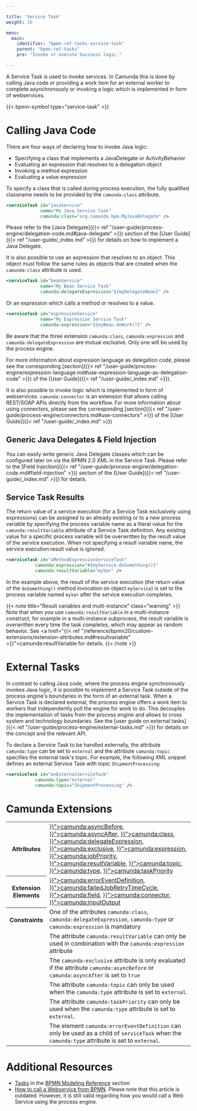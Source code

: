 ```yaml
---

title: 'Service Task'
weight: 10

menu:
  main:
    identifier: "bpmn-ref-tasks-service-task"
    parent: "bpmn-ref-tasks"
    pre: "Invoke or execute business logic."

---
```




A Service Task is used to invoke services. In Camunda this is done by calling Java code or providing a work item for an external worker to complete asynchronously or invoking a logic which is implemented in form of webservices.

{{< bpmn-symbol type="service-task" >}}

# Calling Java Code

There are four ways of declaring how to invoke Java logic:

* Specifying a class that implements a JavaDelegate or ActivityBehavior
* Evaluating an expression that resolves to a delegation object
* Invoking a method expression
* Evaluating a value expression

To specify a class that is called during process execution, the fully qualified classname needs to be provided by the `camunda:class` attribute.

```xml
<serviceTask id="javaService"
             name="My Java Service Task"
             camunda:class="org.camunda.bpm.MyJavaDelegate" />
```

Please refer to the [Java Delegate]({{< ref "/user-guide/process-engine/delegation-code.md#java-delegate" >}}) section of the [User Guide]({{< ref "/user-guide/_index.md" >}}) for details on how to implement a Java Delegate.

It is also possible to use an expression that resolves to an object. This object must follow the
same rules as objects that are created when the `camunda:class` attribute is used.

```xml
<serviceTask id="beanService"
             name="My Bean Service Task"
             camunda:delegateExpression="${myDelegateBean}" />
```

Or an expression which calls a method or resolves to a value.

```xml
<serviceTask id="expressionService"
             name="My Expression Service Task"
             camunda:expression="${myBean.doWork()}" />
```

Be aware that the three extension `camunda:class`, `camunda:expression` and `camunda:delegateExpression` are mutual exclusive. Only one will be used by the process engine.

For more information about expression language as delegation code, please see the corresponding
[section]({{< ref "/user-guide/process-engine/expression-language.md#use-expression-language-as-delegation-code" >}})
of the [User Guide]({{< ref "/user-guide/_index.md" >}}).

It is also possible to invoke logic which is implemented in form of webservices. `camunda:connector` is an extension that allows calling REST/SOAP APIs directly from the workflow. For more information about using connectors, please see the corresponding [section]({{< ref "/user-guide/process-engine/connectors.md#use-connectors" >}}) of the [User Guide]({{< ref "/user-guide/_index.md" >}})

## Generic Java Delegates & Field Injection

You can easily write generic Java Delegate classes which can be configured later on via the BPMN 2.0 XML in the Service Task. Please refer to the [Field Injection]({{< ref "/user-guide/process-engine/delegation-code.md#field-injection" >}}) section of the [User Guide]({{< ref "/user-guide/_index.md" >}}) for details.


## Service Task Results

The return value of a service execution (for a Service Task exclusively using expressions) can be assigned to an already existing or to a new process variable by specifying the process variable name as a literal value for the `camunda:resultVariable` attribute of a Service Task definition. Any existing value for a specific process variable will be overwritten by the result value of the service execution. When not specifying a result variable name, the service execution result value is ignored.

```xml
<serviceTask id="aMethodExpressionServiceTask"
           camunda:expression="#{myService.doSomething()}"
           camunda:resultVariable="myVar" />
```

In the example above, the result of the service execution (the return value of the `doSomething()` method invocation on object `myService`) is set to the process variable named `myVar` after the service execution completes.

{{< note title="Result variables and multi-instance" class="warning" >}}
Note that when you use <code>camunda:resultVariable</code> in a multi-instance construct, for example in a multi-instance subprocess, the result variable is overwritten every time the task completes, which may appear as random behavior. See <a href="{{< ref "/reference/bpmn20/custom-extensions/extension-attributes.md#resultvariable" >}}">camunda:resultVariable</a> for details.
{{< /note >}}

# External Tasks

In contrast to calling Java code, where the process engine synchronously invokes Java logic, it is possible to implement a Service Task outside of the process engine's boundaries in the form of an external task. When a Service Task is declared external, the process engine offers a work item to workers that independently poll the engine for work to do. This decouples the implementation of tasks from the process engine and allows to cross system and technology boundaries. See the [user guide on external tasks]({{< ref "/user-guide/process-engine/external-tasks.md" >}}) for details on the concept and the relevant API.

To declare a Service Task to be handled externally, the attribute `camunda:type` can be set to `external` and the attribute `camunda:topic` specifies the external task's topic. For example, the following XML snippet defines an external Service Task with topic `ShipmentProcessing`:

```xml
<serviceTask id="anExternalServiceTask"
           camunda:type="external"
           camunda:topic="ShipmentProcessing" />
```

# Camunda Extensions

<table class="table table-striped">
  <tr>
    <th>Attributes</th>
    <td>
      <a href="{{< ref "/reference/bpmn20/custom-extensions/extension-attributes.md#asyncbefore" >}}">camunda:asyncBefore</a>,
      <a href="{{< ref "/reference/bpmn20/custom-extensions/extension-attributes.md#asyncafter" >}}">camunda:asyncAfter</a>,
      <a href="{{< ref "/reference/bpmn20/custom-extensions/extension-attributes.md#class" >}}">camunda:class</a>,
      <a href="{{< ref "/reference/bpmn20/custom-extensions/extension-attributes.md#delegateexpression" >}}">camunda:delegateExpression</a>,
      <a href="{{< ref "/reference/bpmn20/custom-extensions/extension-attributes.md#exclusive" >}}">camunda:exclusive</a>,
      <a href="{{< ref "/reference/bpmn20/custom-extensions/extension-attributes.md#expression" >}}">camunda:expression</a>,
      <a href="{{< ref "/reference/bpmn20/custom-extensions/extension-attributes.md#jobpriority" >}}">camunda:jobPriority</a>,
      <a href="{{< ref "/reference/bpmn20/custom-extensions/extension-attributes.md#resultvariable" >}}">camunda:resultVariable</a>,
      <a href="{{< ref "/reference/bpmn20/custom-extensions/extension-attributes.md#topic" >}}">camunda:topic</a>,
      <a href="{{< ref "/reference/bpmn20/custom-extensions/extension-attributes.md#type" >}}">camunda:type</a>,
      <a href="{{< ref "/reference/bpmn20/custom-extensions/extension-attributes.md#taskpriority" >}}">camunda:taskPriority</a>
    </td>
  </tr>
  <tr>
    <th>Extension Elements</th>
    <td>
      <a href="{{< ref "/reference/bpmn20/custom-extensions/extension-elements.md#erroreventdefinition" >}}">camunda:errorEventDefinition</a>,
      <a href="{{< ref "/reference/bpmn20/custom-extensions/extension-elements.md#failedjobretrytimecycle" >}}">camunda:failedJobRetryTimeCycle</a>,
      <a href="{{< ref "/reference/bpmn20/custom-extensions/extension-elements.md#field" >}}">camunda:field</a>,
      <a href="{{< ref "/reference/bpmn20/custom-extensions/extension-elements.md#connector" >}}">camunda:connector</a>,
      <a href="{{< ref "/reference/bpmn20/custom-extensions/extension-elements.md#inputoutput" >}}">camunda:inputOutput</a>
    </td>
  </tr>
  <tr>
    <th>Constraints</th>
    <td>
      One of the attributes <code>camunda:class</code>, <code>camunda:delegateExpression</code>,
      <code>camunda:type</code> or <code>camunda:expression</code> is mandatory
    </td>
  </tr>
  <tr>
    <td></td>
    <td>
      The attribute <code>camunda:resultVariable</code> can only be used in combination with the
      <code>camunda:expression</code> attribute
    </td>
  </tr>
  <tr>
    <td></td>
    <td>
      The <code>camunda:exclusive</code> attribute is only evaluated if the attribute
      <code>camunda:asyncBefore</code> or <code>camunda:asyncAfter</code> is set to <code>true</code>
    </td>
  </tr>
  <tr>
    <td></td>
    <td>
      The attribute <code>camunda:topic</code> can only be used when the <code>camunda:type</code> attribute is set to <code>external</code>.
    </td>
  </tr>
  <tr>
    <td></td>
    <td>
      The attribute <code>camunda:taskPriority</code> can only be used when the <code>camunda:type</code> attribute is set to <code>external</code>.
    </td>
  </tr>
  <tr>
    <td></td>
    <td>
      The element <code>camunda:errorEventDefinition</code> can only be used as a child of <code>serviceTask</code> when the <code>camunda:type</code> attribute is set to <code>external</code>.
    </td>
  </tr>
</table>


# Additional Resources

* [Tasks](http://camunda.org/bpmn/reference.html#activities-task) in the [BPMN Modeling Reference](http://camunda.org/bpmn/reference.html) section
* [How to call a Webservice from BPMN](http://www.bpm-guide.de/2010/12/09/how-to-call-a-webservice-from-bpmn/). Please note that this article is outdated. However, it is still valid regarding how you would call a Web Service using the process engine.
